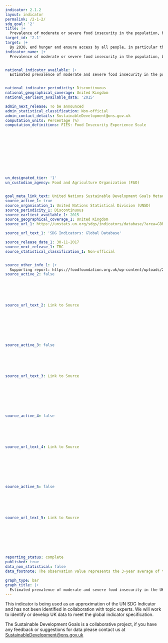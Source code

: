 ```yaml
---
indicator: 2.1.2
layout: indicator
permalink: /2-1-2/
sdg_goal: '2'
title: |+
  Prevalence of moderate or severe food insecurity in the population, based on the Food Insecurity Experience Scale (FIES)
target_id: '2.1'
target: |+
  By 2030, end hunger and ensure access by all people, in particular the poor and people in vulnerable situations, including infants, to safe, nutritious and sufficient food all year round.
indicator_name: |+
  Prevalence of moderate or severe food insecurity in the population, based on the Food Insecurity Experience Scale (FIES)


national_indicator_available: |+
  Estimated prevalence of moderate and severe food insecurity in the population aged 15 years and over (The observation value represents the 3-year average of the period 2014-2016).


national_indicator_periodicity: Discontinuous
national_geographical_coverage: United Kingdom
national_earliest_available_data: '2015'

admin_next_release: To be announced
admin_statistical_classification: Non-official
admin_contact_details: SustainableDevelopment@ons.gov.uk
computation_units: Percentage (%)
computation_definitions: FIES: Food Insecurity Experience Scale











un_designated_tier: '1'
un_custodian_agency: Food and Agriculture Organization (FAO)


goal_meta_link_text: United Nations Sustainable Development Goals Metadata (PDF 426 KB)
source_active_1: true
source_organisation_1: United Nations Statistical Division (UNSD)
source_periodicity_1: Discontinuous
source_earliest_available_1: 2015
source_geographical_coverage_1: United Kingdom
source_url_1: https://unstats.un.org/sdgs/indicators/database/?area=GBR

source_url_text_1: 'SDG Indicators: Global Database'

source_release_date_1: 30-11-2017
source_next_release_1: TBC
source_statistical_classification_1: Non-official


source_other_info_1: |+
  Supporting report: https://foodfoundation.org.uk/wp-content/uploads/2016/07/FoodInsecurityBriefing-May-2016-FINAL.pdf
source_active_2: false






source_url_text_2: Link to Source








source_active_3: false






source_url_text_3: Link to Source








source_active_4: false






source_url_text_4: Link to Source








source_active_5: false






source_url_text_5: Link to Source








reporting_status: complete
published: true
data_non_statistical: false
data_footnote: The observation value represents the 3-year average of the period 2014-2016.

graph_type: bar
graph_title: |+
  Estimated prevalence of moderate and severe food insecurity in the UK population (aged 15 years and over)
---
```

This indicator is being used as an approximation of the UN SDG Indicator and has not been identified in collaboration with topic experts. We will work to identify or develop UK data to meet the global indicator specification.
  
The Sustainable Development Goals is a collaborative project, if you have any feedback or suggestions for data please contact us at <SustainableDevelopment@ons.gov.uk>


